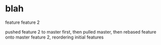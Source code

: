 # blah

feature
feature 2




pushed feature 2 to master first, then pulled master, then rebased feature onto master
feature 2, reordering initial features